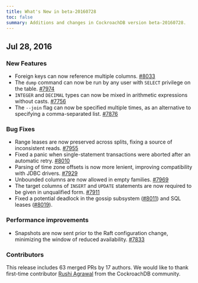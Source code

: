 ```yaml
---
title: What's New in beta-20160728
toc: false
summary: Additions and changes in CockroachDB version beta-20160728.
---
```


## Jul 28, 2016

### New Features

- Foreign keys can now reference multiple columns. [#8033](https://github.com/cockroachdb/cockroach/pull/8033)
- The `dump` command can now be run by any user with `SELECT` privilege on the table. [#7974](https://github.com/cockroachdb/cockroach/pull/7974)
- `INTEGER` and `DECIMAL` types can now be mixed in arithmetic expressions without casts. [#7756](https://github.com/cockroachdb/cockroach/pull/7756)
- The `--join` flag can now be specified multiple times, as an alternative to specifying a comma-separated list. [#7876](https://github.com/cockroachdb/cockroach/pull/7876)

### Bug Fixes

- Range leases are now preserved across splits, fixing a source of inconsistent reads. [#7955](https://github.com/cockroachdb/cockroach/pull/7955)
- Fixed a panic when single-statement transactions were aborted after an automatic retry. [#8010](https://github.com/cockroachdb/cockroach/pull/8010)
- Parsing of time zone offsets is now more lenient, improving compatibility with JDBC drivers. [#7929](https://github.com/cockroachdb/cockroach/pull/7929)
- Unbounded columns are now allowed in empty families. [#7969](https://github.com/cockroachdb/cockroach/pull/7969)
- The target columns of `INSERT` and `UPDATE` statements are now required to be given in unqualified form. [#7911](https://github.com/cockroachdb/cockroach/pull/7911)
- Fixed a potential deadlock in the gossip subsystem ([#8011](https://github.com/cockroachdb/cockroach/pull/8011)) and SQL leases ([#8019](https://github.com/cockroachdb/cockroach/pull/8019)).


### Performance improvements

- Snapshots are now sent prior to the Raft configuration change, minimizing the window of reduced availability. [#7833](https://github.com/cockroachdb/cockroach/pull/7833)

### Contributors

This release includes 63 merged PRs by 17 authors. We would like to thank first-time contributor [Rushi Agrawal](https://github.com/cockroachdb/cockroach/pull/7876) from the CockroachDB community.
